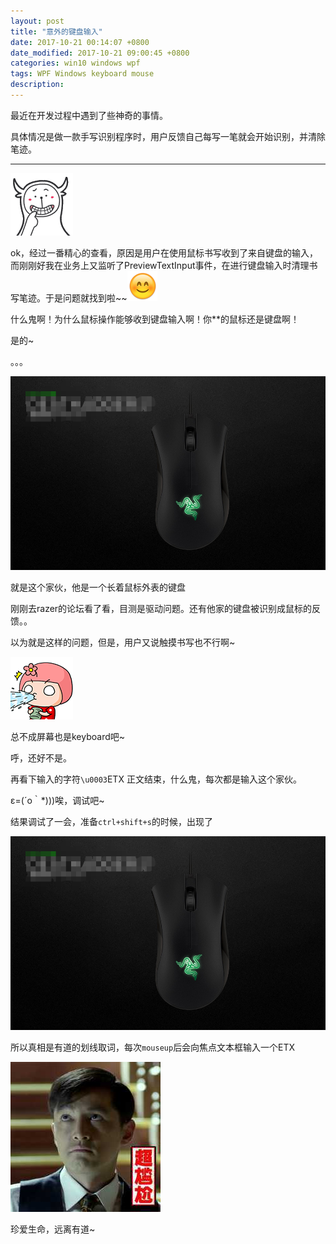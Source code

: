 ```yaml
---
layout: post
title: "意外的键盘输入"
date: 2017-10-21 00:14:07 +0800
date_modified: 2017-10-21 09:00:45 +0800
categories: win10 windows wpf
tags: WPF Windows keyboard mouse
description: 
---
```


最近在开发过程中遇到了些神奇的事情。

具体情况是做一款手写识别程序时，用户反馈自己每写一笔就会开始识别，并清除笔迹。

-----

![img](/media/0682A800.gif)

ok，经过一番精心的查看，原因是用户在使用鼠标书写收到了来自键盘的输入，而刚刚好我在业务上又监听了PreviewTextInput事件，在进行键盘输入时清理书写笔迹。于是问题就找到啦~~![img](/media/0687662C.png)



什么鬼啊！为什么鼠标操作能够收到键盘输入啊！你**的鼠标还是键盘啊！

是的~

。。。

![img](/media/QQ截图20171121145740.png)

就是这个家伙，他是一个长着鼠标外表的键盘

刚刚去razer的论坛看了看，目测是驱动问题。还有他家的键盘被识别成鼠标的反馈。。

以为就是这样的问题，但是，用户又说触摸书写也不行啊~

![img](/media/06CE74B9.gif)

总不成屏幕也是keyboard吧~

呼，还好不是。

再看下输入的字符`\u0003`ETX 正文结束，什么鬼，每次都是输入这个家伙。

ε=(´ο｀*)))唉，调试吧~

结果调试了一会，准备`ctrl+shift+s`的时候，出现了

![img](/media/QQ截图20171121145740.png)

所以真相是有道的划线取词，每次`mouseup`后会向焦点文本框输入一个ETX

![img](/media/070D0E8B.jpg)

珍爱生命，远离有道~

